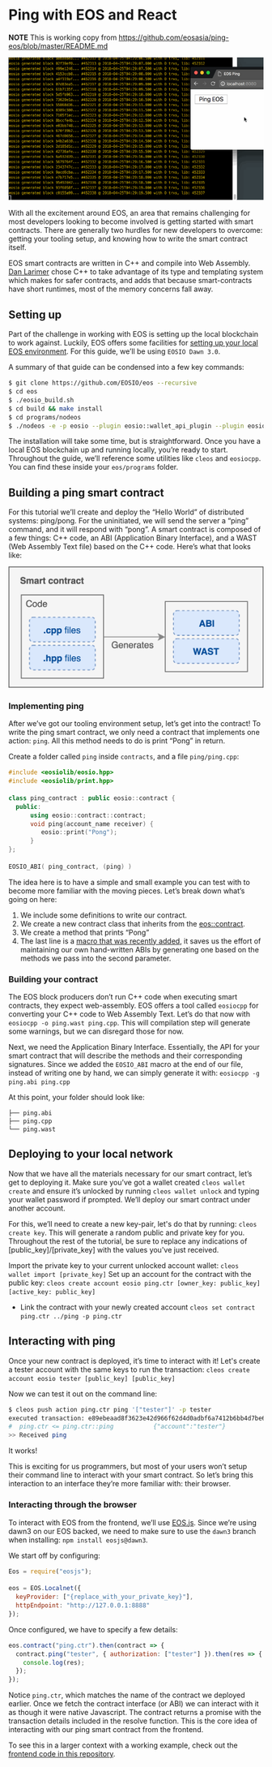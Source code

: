 # Ping with EOS and React

**NOTE** This is working copy from https://github.com/eosasia/ping-eos/blob/master/README.md

![Example gif](./example.gif)

With all the excitement around EOS, an area that remains challenging for most developers looking to become involved is getting started with smart contracts. There are generally two hurdles for new developers to overcome: getting your tooling setup, and knowing how to write the smart contract itself.

EOS smart contracts are written in C++ and compile into Web Assembly. [Dan Larimer](https://steemit.com/eos/@dan/eos-example-exchange-contract-and-benefits-of-c) chose C++ to take advantage of its type and templating system which makes for safer contracts, and adds that because smart-contracts have short runtimes, most of the memory concerns fall away.

## Setting up

Part of the challenge in working with EOS is setting up the local blockchain to work against. Luckily, EOS offers some facilities for [setting up your local EOS environment](https://github.com/EOSIO/eos/wiki/Local-Environment#getting-the-code). For this guide, we’ll be using `EOSIO Dawn 3.0`.

A summary of that guide can be condensed into a few key commands:

```bash
$ git clone https://github.com/EOSIO/eos --recursive
$ cd eos
$ ./eosio_build.sh
$ cd build && make install
$ cd programs/nodeos
$ ./nodeos -e -p eosio --plugin eosio::wallet_api_plugin --plugin eosio::chain_api_plugin --plugin eosio::account_history_api_plugin --access-control-allow-origin=*
```

The installation will take some time, but is straightforward. Once you have a local EOS blockchain up and running locally, you’re ready to start. Throughout the guide, we’ll reference some utilities like `cleos` and `eosiocpp`. You can find these inside your `eos/programs` folder.

## Building a ping smart contract

For this tutorial we’ll create and deploy the “Hello World” of distributed systems: ping/pong. For the uninitiated, we will send the server a “ping” command, and it will respond with “pong”. A smart contract is composed of a few things: C++ code, an ABI (Application Binary Interface), and a WAST (Web Assembly Text file) based on the C++ code. Here’s what that looks like:

![Code graph diagram](./diagram.png)

### Implementing ping

After we’ve got our tooling environment setup, let’s get into the contract! To write the ping smart contract, we only need a contract that implements one action: `ping`. All this method needs to do is print “Pong” in return.

Create a folder called `ping` inside `contracts`, and a file `ping/ping.cpp`:

```c++
#include <eosiolib/eosio.hpp>
#include <eosiolib/print.hpp>

class ping_contract : public eosio::contract {
  public:
      using eosio::contract::contract;
      void ping(account_name receiver) {
         eosio::print("Pong");
      }
};

EOSIO_ABI( ping_contract, (ping) )
```

The idea here is to have a simple and small example you can test with to become more familiar with the moving pieces. Let’s break down what’s going on here:

1.  We include some definitions to write our contract.
2.  We create a new contract class that inherits from the [eos::contract](https://github.com/EOSIO/eos/blob/8425ff88a7f712c7df46b979de0e6e7de512f569/contracts/eosiolib/contract.hpp).
3.  We create a method that prints “Pong”
4.  The last line is a [macro that was recently added](https://github.com/EOSIO/eos/pull/2051), it saves us the effort of maintaining our own hand-written ABIs by generating one based on the methods we pass into the second parameter.

### Building your contract

The EOS block producers don’t run C++ code when executing smart contracts, they expect web-assembly. EOS offers a tool called `eosiocpp` for converting your C++ code to Web Assembly Text. Let’s do that now with
`eosiocpp -o ping.wast ping.cpp`. This will compilation step will generate some warnings, but we can disregard those for now.

Next, we need the Application Binary Interface. Essentially, the API for your smart contract that will describe the methods and their corresponding signatures. Since we added the `EOSIO_ABI` macro at the end of our file, instead of writing one by hand, we can simply generate it with: `eosiocpp -g ping.abi ping.cpp`

At this point, your folder should look like:

```
├── ping.abi
├── ping.cpp
└── ping.wast
```

## Deploying to your local network

Now that we have all the materials necessary for our smart contract, let’s get to deploying it. Make sure you’ve got a wallet created `cleos wallet create` and ensure it’s unlocked by running `cleos wallet unlock` and typing your wallet password if prompted. We’ll deploy our smart contract under another account.

For this, we’ll need to create a new key-pair, let's do that by running: `cleos create key`. This will generate a random public and private key for you. Throughout the rest of the tutorial, be sure to replace any indications of [public_key]/[private_key] with the values you've just received.

Import the private key to your current unlocked account wallet: `cleos wallet import [private_key]`
Set up an account for the contract with the public key: `cleos create account eosio ping.ctr [owner_key: public_key] [active_key: public_key]`

- Link the contract with your newly created account `cleos set contract ping.ctr ../ping -p ping.ctr`

## Interacting with ping

Once your new contract is deployed, it’s time to interact with it! Let's create a tester account with the same keys to run the transaction: `cleos create account eosio tester [public_key] [public_key]`

Now we can test it out on the command line:

```bash
$ cleos push action ping.ctr ping '["tester"]' -p tester
executed transaction: e89ebeaad8f3623e42d966f62d4d0adbf6a7412b6bb4d7be61f04a22d3cd485e  232 bytes  102400 cycles
#  ping.ctr <= ping.ctr::ping           {"account":"tester"}
>> Received ping
```

It works!

This is exciting for us programmers, but most of your users won’t setup their command line to interact with your smart contract. So let’s bring this interaction to an interface they’re more familiar with: their browser.

### Interacting through the browser

To interact with EOS from the frontend, we’ll use [EOS.js](https://github.com/EOSIO/eosjs). Since we’re using dawn3 on our EOS backed, we need to make sure to use the `dawn3` branch when installing: `npm install eosjs@dawn3`.

We start off by configuring:

```javascript
Eos = require("eosjs");

eos = EOS.Localnet({
  keyProvider: ["{replace_with_your_private_key}"],
  httpEndpoint: "http://127.0.0.1:8888"
});
```

Once configured, we have to specify a few details:

```javascript
eos.contract("ping.ctr").then(contract => {
  contract.ping("tester", { authorization: ["tester"] }).then(res => {
    console.log(res);
  });
});
```

Notice `ping.ctr`, which matches the name of the contract we deployed earlier. Once we fetch the contract interface (or ABI) we can interact with it as though it were native Javascript. The contract returns a promise with the transaction details included in the resolve function. This is the core idea of interacting with our ping smart contract from the frontend.

To see this in a larger context with a working example, check out the [frontend code in this repository](https://github.com/tylerdiaz/ping-eos/tree/master/frontend).
